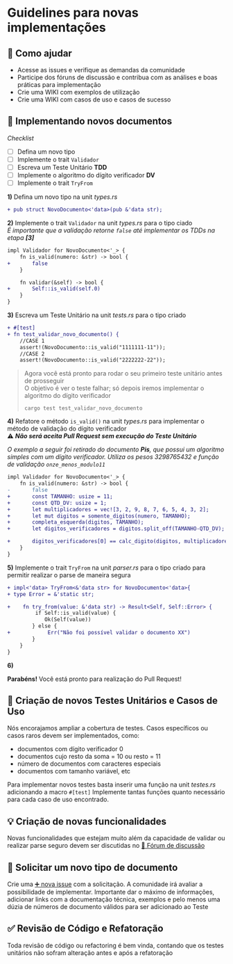 # Guidelines para novas implementações

## 🔱 Como ajudar

* Acesse as issues e verifique as demandas da comunidade  
* Participe dos fóruns de discussão e contribua com as análises e boas práticas para implementação  
* Crie uma WIKI com exemplos de utilização  
* Crie uma WIKI com casos de uso e casos de sucesso  

## 📄 Implementando novos documentos

_Checklist_
- [ ] Defina um novo tipo
- [ ] Implemente o trait `Validador`
- [ ] Escreva um Teste Unitário **TDD**
- [ ] Implemente o algoritmo do dígito verificador **DV**
- [ ] Implemente o trait `TryFrom` 

**1)** Defina um novo tipo na unit _types.rs_

```diff 
+ pub struct NovoDocumento<'data>(pub &'data str);
```

**2)** Implemente o trait `Validador` na unit _types.rs_  para o tipo ciado   
_É importante que a validação retorne `false` até implementar os TDDs na etapa **[3]**_

```diff
impl Validador for NovoDocumento<'_> {
    fn is_valid(numero: &str) -> bool {
+       false
    }

    fn validar(&self) -> bool {
+       Self::is_valid(self.0)
    }
}
```

**3)** Escreva um Teste Unitário  na unit _tests.rs_  para o tipo criado 

```diff
+ #[test] 
+ fn test_validar_novo_documento() {
    //CASE 1
    assert!(NovoDocumento::is_valid("1111111-11"));
    //CASE 2
    assert!(NovoDocumento::is_valid("2222222-22"));
```

> Agora você está pronto para rodar o seu primeiro teste unitário antes de prosseguir  
> O objetivo é ver o teste falhar; só depois iremos implementar o algoritmo do dígito verificador  
> ```shell
> cargo test test_validar_novo_documento
> ```

**4)** Refatore o método `is_valid()` na unit _types.rs_ para implementar o método de validação do dígito verificador  
⚠ _**Não será aceita Pull Request sem execução do Teste Unitário**_

_O exemplo a seguir foi retirado do documento **Pis**, que possui um algoritmo simples com um dígito verificador. Utiliza os pesos 3298765432 e função de validação `onze_menos_modulo11`_

```diff
impl Validador for NovoDocumento<'_> {
    fn is_valid(numero: &str) -> bool {
-       false
+       const TAMANHO: usize = 11;
+       const QTD_DV: usize = 1;
+       let multiplicadores = vec![3, 2, 9, 8, 7, 6, 5, 4, 3, 2];
+       let mut digitos = somente_digitos(numero, TAMANHO);
+       completa_esquerda(digitos, TAMANHO);
+       let digitos_verificadores = digitos.split_off(TAMANHO-QTD_DV);

+       digitos_verificadores[0] == calc_digito(digitos, multiplicadores, onze_menos_mod11)
    }
}
```

**5)** Implemente o trait `TryFrom` na unit _parser.rs_ para o tipo criado para permitir realizar o parse de maneira segura  

```diff
+ impl<'data> TryFrom<&'data str> for NovoDocumento<'data>{
+ type Error = &'static str;

+    fn try_from(value: &'data str) -> Result<Self, Self::Error> {
         if Self::is_valid(value) {
            Ok(Self(value))        
        } else {
+            Err("Não foi possível validar o documento XX")
        }
    }
}
```

**6)** 

**Parabéns!** Você está pronto para realização do Pull Request!

## 🚀 Criação de novos Testes Unitários e Casos de Uso

Nós encorajamos ampliar a cobertura de testes. Casos específicos ou casos raros devem ser implementados, como: 
 - documentos com dígito verificador 0   
 - documentos cujo resto da soma = 10 ou resto = 11  
 - número de documentos com caracteres especiais 
 - documentos com tamanho variável, etc
 
 Para implementar novos testes basta inserir uma função na unit _testes.rs_ adicionando a macro `#[test]`
 Implemente tantas funções quanto necessário para cada caso de uso encontrado.

## 💡 Criação de novas funcionalidades

Novas funcionalidades que estejam muito além da capacidade de validar ou realizar parse seguro devem ser discutidas no 
[💬 Fórum de discussão](https://github.com/ricardodarocha/validador-br/discussions)

## 💛 Solicitar um novo tipo de documento

Crie uma [➕ nova issue](https://github.com/ricardodarocha/validador-br/issues/new) com a solicitação. A comunidade irá avaliar a possibilidade de implementar. Importante dar o máximo de informações, 
adicionar links com a documentação técnica, exemplos e pelo menos uma dúzia de números de documento válidos para 
ser adicionado ao Teste

## ✅ Revisão de Código e Refatoração

Toda revisão de código ou refactoring é bem vinda, contando que os testes unitários não sofram alteração antes e após a refatoração
